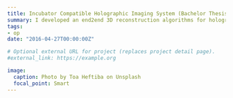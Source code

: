 ```yaml
---
title: Incubator Compatible Holographic Imaging System (Bachelor Thesis)
summary: I developed an end2end 3D reconstruction algorithms for holograms. With my two collegaues, we demonstrated a small size digital holographic microscope. 
tags:
- op
date: "2016-04-27T00:00:00Z"

# Optional external URL for project (replaces project detail page).
#external_link: https://example.org

image:
  caption: Photo by Toa Heftiba on Unsplash
  focal_point: Smart
---
```

